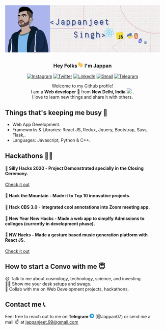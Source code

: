 # <a href="https://jappan07.github.io" target="_blank">![jappan header](https://github.com/Jappan07/Jappan07/blob/master/assets/githubBannerNew.jpg)</a>
 <h3 align="center"> Hey Folks<img width="20px" src="https://github.com/Jappan07/Jappan07/blob/master/assets/wave_hand.gif" /> I'm Jappan</h3>
 <p align="center">
        <a href="https://www.instagram.com/jappan07/" target="_blank"><img alt="Instagram"
                src="https://img.shields.io/badge/Instagram-E4405F?style=for-the-badge&logo=instagram&logoColor=white" /></a>
        <a href="https://twitter.com/jappanjeet" target="_blank"><img alt="Twitter"
                src="https://img.shields.io/badge/twitter-%231DA1F2.svg?&style=for-the-badge&logo=twitter&logoColor=white" /></a>
        <a href="https://www.linkedin.com/in/jappanjeet-singh" target="_blank"><img alt="LinkedIn"
                src="https://img.shields.io/badge/linkedin-%230077B5.svg?&style=for-the-badge&logo=linkedin&logoColor=white" /></a>
        <a href="mailto:jappanjeet.99@gmail.com" target="_blank"><img alt="Gmail"
                src="https://img.shields.io/badge/-Gmail-D14836?style=for-the-badge&logo=Gmail&logoColor=white" /></a>
        <a href="https://t.me/Jappan07" target="_blank"><img alt="Telegram"
                src="https://img.shields.io/badge/telegram-%232CA5E0.svg?&style=for-the-badge&logo=telegram&logoColor=white"></a>
    </p>
<div align="center">
        
<p>Welcome to my Github profile!<br />
        I am a <b>Web developer</b> 🚀 from <b>New Delhi, India</b> <img
            src="https://image.flaticon.com/icons/svg/551/551889.svg" width="14" /> .<br />
        I love to learn new things and share it with others. </p>
</div>

## Things that's keeping me busy 🧠
* Web App Development.
* Frameworks & Libraries: React JS, Redux, Jquery, Bootstrap, Sass, Flask,.
* Languages: Javascript, Python & C++.

## Hackathons 🧑‍💻
#### 🚀 Silly Hacks 2020 - Project Demonstrated specially in the Closing Ceremony.

<a href="https://www.youtube.com/watch?v=B66ZZ3z1FTs" target="_blank">Check it out</a>

#### 🚀 Hack the Mountain - Made it to Top 10 innovative projects.

#### 🚀 Hack CBS 3.0 - Integrated cool annotations into Zoom meeting app.

#### 🚀 New Year New Hacks - Made a web app to simplfy Admissions to colleges (currently in development phase).

#### 🚀 NW Hacks - Made a gesture based music generation platform with React JS.

<a href="https://nwhacks-3cdee.web.app/" target="_blank">Check it out</a>

## How to start a Convo with me 😇
😄 Talk to me about cosmology, technology, science, and investing. <br>
🧑‍💻 Show me your desk setups and swags. <br>
🤝 Collab with me on Web Development projects, hackathons.
<br>
## Contact me 📞
Feel free to reach out to me on **Telegram** <img width="15px" src="https://github.com/Jappan07/Jappan07/blob/master/assets/Telegram_logo.png"> (@Jappan07) or send me a mail 📫 at <a href="mailto: jappanjeet.99@gmail.com">jappanjeet.99@gmail.com</a>

## 

<!--
**Jappan07/Jappan07** is a ✨ _special_ ✨ repository because its `README.md` (this file) appears on your GitHub profile.

Here are some ideas to get you started:

- 🔭 I’m currently working on ...
- 🌱 I’m currently learning ...
- 👯 I’m looking to collaborate on ...
- 🤔 I’m looking for help with ...
- 💬 Ask me about ...
- 📫 How to reach me: ...
- 😄 Pronouns: ...
- ⚡ Fun fact: ...
-->
